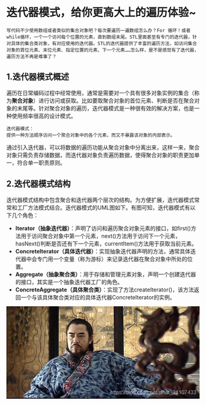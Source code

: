 # 迭代器模式，给你更高大上的遍历体验~
```
写代码不少使用数组或者类似的集合对象吧？每次要遍历一遍数组怎么办？For 循环！或者while循环，一个一个访问每个位置的元素，直到数组末尾。STL里面甚至有专门的迭代器，针对具体的集合类对象，有对应使用的迭代器。STL的迭代器提供了丰富的遍历方法，如访问集合对象的首位元素、末位元素、指定位置的元素、下一个元素……怎么样，是不是感觉有了迭代器，遍历方法不再是难事了？
```
## 1.迭代器模式概述
遍历在日常编码过程中经常使用，通常是需要对一个具有很多对象实例的集合（称为**聚合对象**）进行访问或获取。比如要取聚合对象的首位元素、判断是否在聚合对象的末尾等。针对聚合对象的遍历，迭代器模式是一种很有效的解决方案，也是一种使用频率很高的设计模式。
```
迭代器模式：
提供一种方法顺序访问一个聚合对象中的各个元素，而又不暴露该对象的内部表示。
```
通过引入迭代器，可以将数据的遍历功能从聚合对象中分离出来，这样一来，聚合对象只需负责存储数据，而迭代器对象负责遍历数据，使得聚合对象的职责更加单一，符合单一职责原则。
## 2.迭代器模式结构
迭代器模式结构中包含聚合和迭代器两个层次的结构。为方便扩展，迭代器模式常常和工厂方法模式结合。迭代器模式的UML图如下。有图可知，迭代器模式有以下几个角色：
- **Iterator（抽象迭代器）**：声明了访问和遍历聚合对象元素的接口，如first()方法用于访问聚合对象中第一个元素，next()方法用于访问下一个元素，hasNext()判断是否还有下一个元素，currentItem()方法用于获取当前元素。
- **ConcreteIterator（具体迭代器）**：实现抽象迭代器声明的方法，通常具体迭代器中会专门用一个变量（称为游标）来记录迭代器在聚合对象中所处的位置。
- **Aggregate（抽象聚合类）**：用于存储和管理元素对象，声明一个创建迭代器的接口，其实是一个抽象迭代器工厂的角色。
- **ConcreteAggregate（具体聚合类）**：实现了方法createIterator()，该方法返回一个与该具体聚合类对应的具体迭代器ConcreteIterator的实例。 

![avatar](https://github.com/FengJungle/DesignPattern/blob/master/16.InterpreterPattern/1.Picture/%E5%BC%95%E8%A8%80.png)